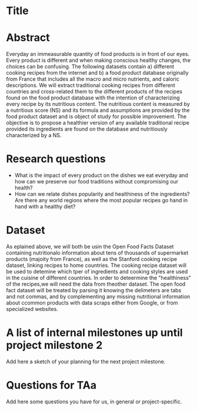 # Title

# Abstract

Everyday an immeasurable quantity of food products is in front of our eyes. Every product is different and when making conscious healthy changes, the choices can be confusing. The following datasets contain a) different cooking recipes from the internet and b) a food product database originally from France that includes all the macro and micro nutrients, and caloric descriptions. We will extract traditional cooking recipes from different countries and cross-related them to the different products of the recipes found on the food product database with the intention of characterizing every recipe by its nutritious content. The nutritious content is measured by a nutritious score (NS) and its formula and assumptions are provided by the food product dataset and is object of study for possible improvement. The objective is to propose a healthier version of any available traditional recipe provided its ingredients are found on the database and nutritiously characterized by a NS.

# Research questions

- What is the impact of every product on the dishes we eat everyday and how can we preserve our food traditions without compromising our health?
- How can we relate dishes popularity and healthiness of the ingredients? Are there any world regions where the most popular recipes go hand in hand with a healthy diet?

# Dataset
As eplained above, we will both be usin the Open Food Facts Dataset containing nutritionalo information about tens of thousands of supermarket products (majoity from France), as well as the Stanford cooking recipe dataset, linking recipes to home countries. The cooking recipe dataset will be used to detemine which tper of ingredients and cooking styles are used in the cuisine of different countries. In order to deteermine the "healthiness" of the recipes,we will need the data from theother dataset.  The open food fact dataset will be treated by parsing it knowing the delimeters are tabs and not commas, and by complementing any missing nutritional information about ccommon products with data scraps either from Google, or from specialized websites. 

# A list of internal milestones up until project milestone 2
Add here a sketch of your planning for the next project milestone.

# Questions for TAa
Add here some questions you have for us, in general or project-specific.
